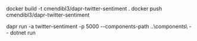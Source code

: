 docker build -t cmendibl3/dapr-twitter-sentiment .
docker push cmendibl3/dapr-twitter-sentiment 

dapr run -a twitter-sentiment -p 5000 --components-path ..\components\ -- dotnet run
